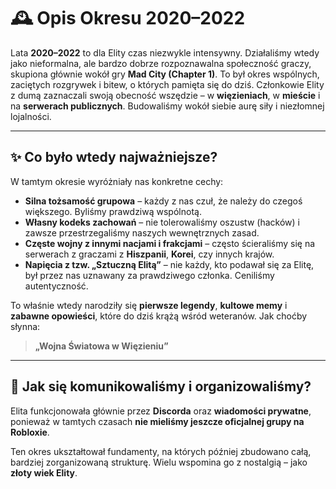 # 🕰️ Opis Okresu 2020–2022

Lata **2020–2022** to dla Elity czas niezwykle intensywny. Działaliśmy wtedy jako nieformalna, ale bardzo dobrze rozpoznawalna społeczność graczy, skupiona głównie wokół gry **Mad City (Chapter 1)**. To był okres wspólnych, zaciętych rozgrywek i bitew, o których pamięta się do dziś. Członkowie Elity z dumą zaznaczali swoją obecność wszędzie – w **więzieniach**, w **mieście** i na **serwerach publicznych**. Budowaliśmy wokół siebie aurę siły i niezłomnej lojalności.

---

## ✨ Co było wtedy najważniejsze?

W tamtym okresie wyróżniały nas konkretne cechy:

* **Silna tożsamość grupowa** – każdy z nas czuł, że należy do czegoś większego. Byliśmy prawdziwą wspólnotą.
* **Własny kodeks zachowań** – nie tolerowaliśmy oszustw (hacków) i zawsze przestrzegaliśmy naszych wewnętrznych zasad.
* **Częste wojny z innymi nacjami i frakcjami** – często ścieraliśmy się na serwerach z graczami z **Hiszpanii**, **Korei**, czy innych krajów.
* **Napięcia z tzw. „Sztuczną Elitą”** – nie każdy, kto podawał się za Elitę, był przez nas uznawany za prawdziwego członka. Ceniliśmy autentyczność.

To właśnie wtedy narodziły się **pierwsze legendy**, **kultowe memy** i **zabawne opowieści**, które do dziś krążą wśród weteranów. Jak choćby słynna:

> **„Wojna Światowa w Więzieniu”**

---

## 💬 Jak się komunikowaliśmy i organizowaliśmy?

Elita funkcjonowała głównie przez **Discorda** oraz **wiadomości prywatne**, ponieważ w tamtych czasach **nie mieliśmy jeszcze oficjalnej grupy na Robloxie**.

Ten okres ukształtował fundamenty, na których później zbudowano całą, bardziej zorganizowaną strukturę. Wielu wspomina go z nostalgią – jako **złoty wiek Elity**.